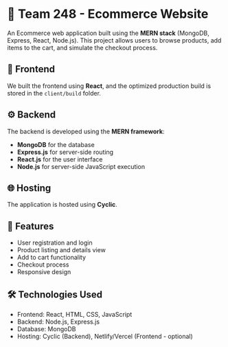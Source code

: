 # 🛒 Team 248 - Ecommerce Website

An Ecommerce web application built using the **MERN stack** (MongoDB, Express, React, Node.js). This project allows users to browse products, add items to the cart, and simulate the checkout process.



## 🔧 Frontend

We built the frontend using **React**, and the optimized production build is stored in the `client/build` folder.

## ⚙️ Backend

The backend is developed using the **MERN framework**:
- **MongoDB** for the database
- **Express.js** for server-side routing
- **React.js** for the user interface
- **Node.js** for server-side JavaScript execution

## 🌐 Hosting

The application is hosted using **Cyclic**.



## 🚀 Features

- User registration and login
- Product listing and details view
- Add to cart functionality
- Checkout process
- Responsive design



## 🛠️ Technologies Used

- Frontend: React, HTML, CSS, JavaScript
- Backend: Node.js, Express.js
- Database: MongoDB
- Hosting: Cyclic (Backend), Netlify/Vercel (Frontend - optional)


